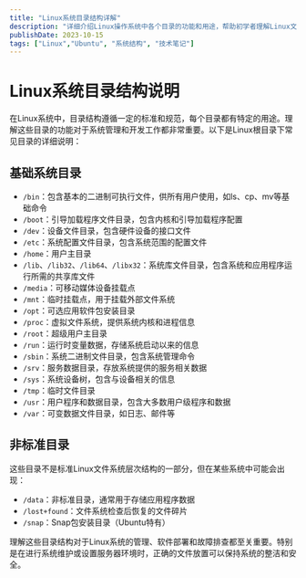 ```yaml
---
title: "Linux系统目录结构详解"
description: "详细介绍Linux操作系统中各个目录的功能和用途，帮助初学者理解Linux文件系统"
publishDate: 2023-10-15
tags: ["Linux","Ubuntu", "系统结构", "技术笔记"]
---
```


# Linux系统目录结构说明

在Linux系统中，目录结构遵循一定的标准和规范，每个目录都有特定的用途。理解这些目录的功能对于系统管理和开发工作都非常重要。以下是Linux根目录下常见目录的详细说明：

## 基础系统目录

- `/bin`：包含基本的二进制可执行文件，供所有用户使用，如ls、cp、mv等基础命令
- `/boot`：引导加载程序文件目录，包含内核和引导加载程序配置
- `/dev`：设备文件目录，包含硬件设备的接口文件
- `/etc`：系统配置文件目录，包含系统范围的配置文件
- `/home`：用户主目录
- `/lib`、`/lib32`、`/lib64`、`/libx32`：系统库文件目录，包含系统和应用程序运行所需的共享库文件
- `/media`：可移动媒体设备挂载点
- `/mnt`：临时挂载点，用于挂载外部文件系统
- `/opt`：可选应用软件包安装目录
- `/proc`：虚拟文件系统，提供系统内核和进程信息
- `/root`：超级用户主目录
- `/run`：运行时变量数据，存储系统启动以来的信息
- `/sbin`：系统二进制文件目录，包含系统管理命令
- `/srv`：服务数据目录，存放系统提供的服务相关数据
- `/sys`：系统设备树，包含与设备相关的信息
- `/tmp`：临时文件目录
- `/usr`：用户程序和数据目录，包含大多数用户级程序和数据
- `/var`：可变数据文件目录，如日志、邮件等

## 非标准目录

这些目录不是标准Linux文件系统层次结构的一部分，但在某些系统中可能会出现：

- `/data`：非标准目录，通常用于存储应用程序数据
- `/lost+found`：文件系统检查后恢复的文件碎片
- `/snap`：Snap包安装目录（Ubuntu特有）

理解这些目录结构对于Linux系统的管理、软件部署和故障排查都至关重要。特别是在进行系统维护或设置服务器环境时，正确的文件放置可以保持系统的整洁和安全。
